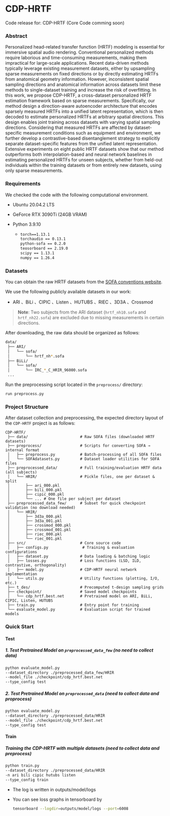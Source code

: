 # CDP-HRTF
Code release for: CDP-HRTF (Core Code comming soon)


### Abstract

Personalized head-related transfer function (HRTF) modeling is essential for immersive spatial audio rendering. Conventional personalized methods require laborious and time-consuming measurements, making them impractical for large-scale applications. Recent data-driven methods typically leverage existing measurement datasets, either by upsampling sparse measurements on fixed directions or by directly estimating HRTFs from anatomical geometry information. However, inconsistent spatial sampling directions and anatomical information across datasets limit these methods to single-dataset training and increase the risk of overfitting. In this work, we propose CDP-HRTF, a cross-dataset personalized HRTF estimation framework based on sparse measurements. Specifically, our method design a direction-aware autoencoder architecture that encodes sparsely measured HRTFs into a unified latent representation, which is then decoded to estimate personalized HRTFs at arbitrary spatial directions.  This design enables joint training across datasets with varying spatial sampling directions.  Considering that measured HRTFs are affected by dataset-specific measurement conditions such as equipment and environment, we further develop a contrastive-based disentanglement strategy to explicitly separate dataset-specific features from the unified latent representation.  Extensive experiments on eight public HRTF datasets show that our method outperforms both interpolation-based and neural network baselines in estimating personalized HRTFs for unseen subjects, whether from held-out individuals within the training datasets or from entirely new datasets, using only sparse measurements.

### Requirements

We checked the code with the following computational environment.

* Ubuntu 20.04.2 LTS

* GeForce RTX 3090Ti (24GB VRAM)

* Python 3.9.10

  * ```markdown
    torch==1.13.1
    torchaudio == 0.13.1
    python-sofa == 0.2.0
    teosorboard == 2.19.0
    scipy == 1.13.1
    numpy == 1.26.4
    ```


### Datasets

You can obtain the raw HRTF datasets from the [SOFA conventions website](https://www.sofaconventions.org).

We use the following publicly available datasets in our work:

- ARI  、BiLi 、CIPIC  、Listen 、HUTUBS 、RIEC 、3D3A 、Crossmod 

> **Note**: Two subjects from the ARI dataset (`hrtf_nh10.sofa` and `hrtf_nh22.sofa`) are excluded due to missing measurements in certain directions.

After downloading, the raw data should be organized as follows:

```bash
data/
 ├── ARI/
 │   └── sofa/
 │       └── hrtf_nh*.sofa
 ├── BiLi/
 │   └── sofa/
 │       └── IRC_*_C_HRIR_96000.sofa
 ...
```

Run the preprocessing script located in the `preprocess/` directory:

```bash
run preprocess.py
```

### Project Structure

After dataset collection and preprocessing,  the expected directory layout of the `CDP-HRTF` project is as follows:

```
CDP-HRTF/
 ├── data/                       # Raw SOFA files (downloaded HRTF datasets)
 ├── preprocess/                 # Scripts for converting SOFA → internal format
 │   ├── preprocess.py           # Batch-processing of all SOFA files
 │   └── SOFAdatasets.py         # Dataset loader utilities for SOFA files
 ├── preprocessed_data/          # Full training/evaluation HRTF data (all subjects)
 │   └── HRIR/                   # Pickle files, one per dataset & split
 │       ├── ari_000.pkl
 │       ├── bili_000.pkl
 │       ├── cipic_000.pkl
 │       └── ... # One file per subject per dataset
 ├── preprocessed_data_few/      # Subset for quick checkpoint validation (no download needed)
 │   └── HRIR/
 │       ├── 3d3a_000.pkl
 │       ├── 3d3a_001.pkl
 │       ├── crossmod_000.pkl
 │       ├── crossmod_001.pkl
 │       ├── riec_000.pkl
 │       └── riec_001.pkl
 ├── src/                        # Core source code
 │   ├── configs.py               # Training & evaluation configurations
 │   ├── dataset.py              # Data loading & batching logic
 │   ├── losses.py               # Loss functions (LSD, ILD, contrastive, orthogonality)
 │   ├── model.py                # CDP-HRTF neural network implementation
 │   └── utils.py                # Utility functions (plotting, I/O, etc.)
 ├── t_des/                      # Precomputed t-design sampling grids
 ├── checkpoint/                 # Saved model checkpoints
 │   └── cdp_hrtf.best.net       # Pretrained model on ARI, BiLi, CIPIC, Listen, HUTUBS
 ├── train.py                    # Entry point for training
 └── evaluate_model.py           # Evaluation script for trained models
```

### Quick Start

#### Test

##### 	1. Test Pretrained Model on `preprocessed_data_few`  (no need to collect data)

```bash
python evaluate_model.py 
--dataset_directory ./preprocessed_data_few/HRIR 
--model_file ./checkpoint/cdp_hrtf.best.net 
--type_config test
```

##### 	2. Test  Pretrained Model on `preprocessed_data` (need to collect data and proprocess)

```bash
python evaluate_model.py 
--dataset_directory ./preprocessed_data/HRIR 
--model_file ./checkpoint/cdp_hrtf.best.net 
--type_config test
```

#### Train

##### 	Training the CDP-HRTF with multiple datasets (need to collect data and preprocess)

```bash
python train.py 
--dataset_directory ./preprocessed_data/HRIR 
-n ari bili cipic hutubs listen 
--type_config train
```

- The log is written in outputs/model/logs

- You can see loss graphs in tensorboard by 

  ```bash
  tensorboard --logdir=outputs/model/logs --port=6008
  ```

  
